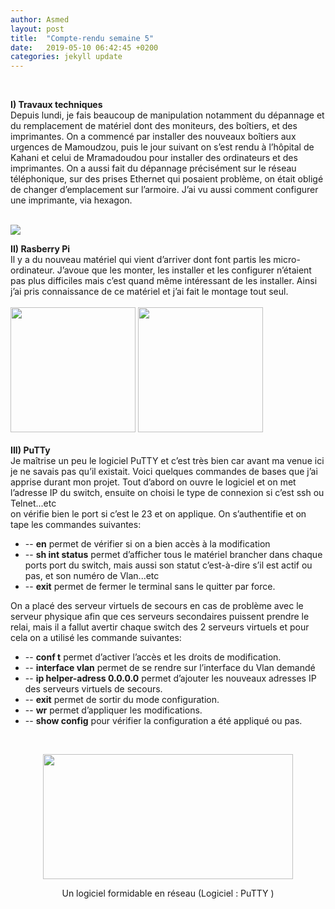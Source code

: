 ```yaml
---
author: Asmed
layout: post
title:  "Compte-rendu semaine 5"
date:   2019-05-10 06:42:45 +0200
categories: jekyll update
---
```

<br/>

**I) Travaux techniques**
<br/> 
Depuis lundi, je fais beaucoup de manipulation 	notamment du dépannage et du remplacement de matériel dont des moniteurs, des boîtiers, et des imprimantes. On a commencé par installer des nouveaux boîtiers aux urgences de Mamoudzou, puis le jour suivant on s’est rendu à l’hôpital de Kahani et celui de Mramadoudou pour installer des ordinateurs et des imprimantes. On a aussi fait du dépannage précisément sur le réseau téléphonique, sur des prises Ethernet qui posaient problème, on était obligé de changer d’emplacement sur l’armoire. J’ai vu aussi comment configurer une imprimante, via hexagon.  

<br/> 

<img src="/jekyll-wing-template/assets/armoir.PNG" >

<br/> 

**II) Rasberry Pi**
<br/> 
Il y a du nouveau matériel qui vient d’arriver dont font partis les micro-ordinateur. J’avoue que les monter, les installer et les configurer n’étaient pas plus difficiles mais c’est quand même intéressant de les installer. Ainsi j’ai pris connaissance de ce matériel et j’ai fait le montage tout seul.  
<br/> 
<img src="/jekyll-wing-template/assets/prat3.png" width="200" height="200" class="90">
<img src="/jekyll-wing-template/assets/prat7.png" width="200" height="200" class="90">
<br/> 
<br/> 
**III) PuTTy**
<br/> 
Je maîtrise un peu le logiciel PuTTY et c’est très bien car avant ma venue ici je ne savais pas qu’il existait. Voici quelques commandes de bases que j’ai apprise durant mon projet.
Tout d’abord on ouvre le logiciel et on met l’adresse IP du switch, ensuite on choisi le type de connexion si c’est ssh ou Telnet...etc  
on vérifie bien le port si c’est le 23 et on applique. On s’authentifie et on tape les commandes suivantes:  

* -- **en** permet de vérifier si on a bien accès à la modification
* -- **sh int status** permet d’afficher tous le matériel brancher dans chaque ports port du switch, mais aussi son statut c’est-à-dire s’il est actif ou pas, et son numéro de Vlan...etc
* -- **exit** permet de fermer le terminal sans le quitter par force.  

On a placé des serveur virtuels de secours en cas de problème avec le serveur physique afin que ces serveurs secondaires puissent prendre le relai, mais il a fallut avertir chaque switch des 2 serveurs virtuels et pour cela on a utilisé les commande suivantes:  

* -- **conf t** permet d’activer l’accès et les droits de modification.  
* -- **interface vlan** permet de se rendre sur l’interface du Vlan demandé  
* -- **ip helper-adress 0.0.0.0** permet d’ajouter les nouveaux adresses IP des serveurs virtuels de secours.  
* -- **exit** permet de sortir du mode configuration.  
* -- **wr** permet d’appliquer les modifications.  
* -- **show config** pour vérifier la configuration a été appliqué ou pas.  
<br/> 
<P style="text-align:center"><img src="/jekyll-wing-template/assets/putty.png" width="400" height="200" ></P>
<P style="text-align:center">Un logiciel formidable en réseau  (Logiciel : PuTTY )</P>

